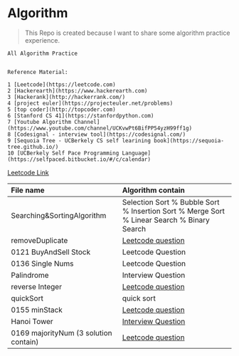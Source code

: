 # Algorithm

> This Repo is created because I want to share some algorithm practice experience. 

```
All Algorithm Practice 


Reference Material:

1 [Leetcode](https://leetcode.com)
2 [Hackerearth](https://www.hackerearth.com)
3 [Hackerank](http://hackerrank.com/)
4 [project euler](https://projecteuler.net/problems)
5 [top coder](http://topcoder.com)
6 [Stanford CS 41](https://stanfordpython.com)
7 [Youtube Algorithm Channel](https://www.youtube.com/channel/UCKvwPt6BifPP54yzH99ff1g)
8 [Codesignal - interview tool](https://codesignal.com/)
9 [Sequoia Tree - UCBerkely CS self learining book](https://sequoia-tree.github.io/)
10 [UCBerkely Self Pace Programming Language](https://selfpaced.bitbucket.io/#/c/calendar)

```
[Leetcode Link](https://leetcode.com/riederleedev/)

| File name | Algorithm contain |
| :-- | :--|
| Searching&SortingAlgorithm  |   Selection Sort % Bubble Sort % Insertion Sort % Merge Sort % Linear Search % Binary Search|
| removeDuplicate | [Leetcode question](https://leetcode.com/problems/remove-duplicates-from-sorted-array/description/) |
| 0121 BuyAndSell Stock | Leetcode Question|
| 0136 Single Nums | Leetcode Question |
| Palindrome | Interview Question |
| reverse Integer | [Leetcode question](https://leetcode.com/problems/reverse-integer/) |
| quickSort | quick sort |
| 0155 minStack | [Leetcode question](https://leetcode.com/problems/min-stack/description/) |
| Hanoi Tower | [Interview Question](https://www.geeksforgeeks.org/c-program-for-tower-of-hanoi/) |
| 0169 majorityNum (3 solution contain)| [Leetcode question](https://leetcode.com/problems/majority-element/) |
